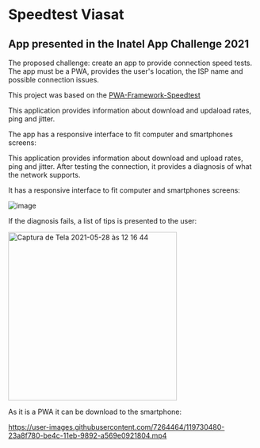 # Speedtest Viasat
## App presented in the Inatel App Challenge 2021

The proposed challenge: create an app to provide connection speed tests. The app must be a PWA, provides the user's location, the ISP name and possible connection issues.

This project was based on the [PWA-Framework-Speedtest](https://github.com/Viasat/PWA-Framework-Speedtest)

This application provides information about download and updaload rates, ping and jitter.

The app has a responsive interface to fit computer and smartphones screens:

This application provides information about download and upload rates, ping and jitter. After testing the connection, it provides a diagnosis of what the network supports.

It has a responsive interface to fit computer and smartphones screens:

![image](https://user-images.githubusercontent.com/7264464/119735095-3a524d00-be52-11eb-92e7-b3e65f16b639.png)

If the diagnosis fails, a list of tips is presented to the user:

<img width="340" alt="Captura de Tela 2021-05-28 às 12 16 44" src="https://user-images.githubusercontent.com/7264464/120005905-b9f52e80-bfae-11eb-8b1b-b755d60e5bf6.png">

As it is a PWA it can be download to the smartphone:

https://user-images.githubusercontent.com/7264464/119730480-23a8f780-be4c-11eb-9892-a569e0921804.mp4
